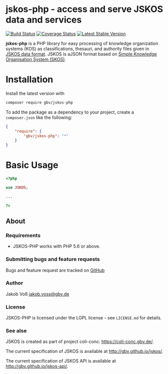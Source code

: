 # jskos-php - access and serve JSKOS data and services

[![Build Status](https://img.shields.io/travis/gbv/jskos-php.svg)](https://travis-ci.org/gbv/jskos-php)
[![Coverage Status](https://coveralls.io/repos/gbv/jskos-php/badge.png?branch=master)](https://coveralls.io/r/satooshi/php-coveralls)
[![Latest Stable Version](https://img.shields.io/packagist/v/gbv/jskos-php.svg)](https://packagist.org/packages/gbv/jskos-php)

**jskos-php** is a PHP library for easy processing of knowledge organization systems (KOS) as classifications, thesauri, and authority files given in [JSKOS data format](http://gbv.github.io/jskos/). JSKOS is aJSON format based on [Simple Knowledge Organisation System (SKOS)](http://www.w3.org/TR/skos-reference).

# Installation

Install the latest version with

~~~bash
composer require gbv/jskos-php
~~~

To add the package as a dependency to your project, create a `composer.json` like the following:

~~~json
{
    "require": {
        "gbv/jskos-php": "*"
    }
}
~~~

# Basic Usage

~~~php
<?php

use JSKOS;

...

?>
~~~

## About

### Requirements

* JSKOS-PHP works with PHP 5.6 or above.

### Submitting bugs and feature requests

Bugs and feature request are tracked on [GitHub](https://github.com/gbv/jskos-php/issues)

### Author

Jakob Voß <jakob.voss@gbv.de>

### License

JSKOS-PHP is licensed under the LGPL license - see `LICENSE.md` for details.

### See alse

JSKOS is created as part of project coli-conc: <https://coli-conc.gbv.de/>.

The current specification of JSKOS is available at <http://gbv.github.io/jskos/>.

The current specification of JSKOS API is available at <http://gbv.github.io/jskos-api/>.

